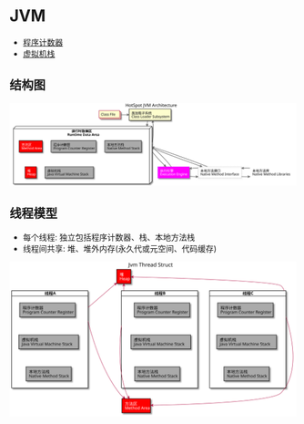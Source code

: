 # JVM

- [程序计数器](readme/JVMPC.md)
- [虚拟机栈](readme/JVMStack.md)

## 结构图

![JVM结构图](readme/static/image/JVM_Struct-HotSpot_JVM_Architecture.svg)

## 线程模型

- 每个线程: 独立包括程序计数器、栈、本地方法栈
- 线程间共享: 堆、堆外内存(永久代或元空间、代码缓存)

![JVM线程模型](readme/static/image/JVM_Thread_Struct-Jvm_Thread_Struct.svg)
